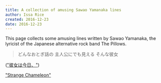 ```yaml
---
title: A collection of amusing Sawao Yamanaka lines
author: Issa Rice
created: 2016-12-23
date: 2016-12-23
---
```


This page collects some amusing lines written by Sawao Yamanaka, the lyricist
of the Japanese alternative rock band The Pillows.

> どんなおとぎ話の
> 主人公にでも見える そんな彼女

(["彼女は今日、"](http://j-lyric.net/artist/a0006c3/l00bad3.html))

["Strange Chameleon"](http://j-lyric.net/artist/a0006c3/l004476.html)
